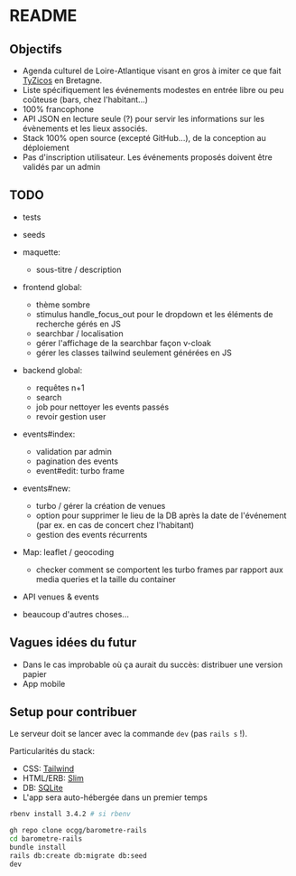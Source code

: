 # README

## Objectifs

- Agenda culturel de Loire-Atlantique visant en gros à imiter ce que fait [TyZicos](https://www.tyzicos.com/) en Bretagne.
- Liste spécifiquement les événements modestes en entrée libre ou peu coûteuse (bars, chez l'habitant...)
- 100% francophone
- API JSON en lecture seule (?) pour servir les informations sur les évènements et les lieux associés.
- Stack 100% open source (excepté GitHub...), de la conception au déploiement
- Pas d'inscription utilisateur. Les événements proposés doivent être validés par un admin

## TODO

- tests
- seeds

- maquette:
  - sous-titre / description

- frontend global:
  - thème sombre
  - stimulus handle_focus_out pour le dropdown et les éléments de recherche gérés en JS
  - searchbar / localisation
  - gérer l'affichage de la searchbar façon v-cloak
  - gérer les classes tailwind seulement générées en JS

- backend global:
  - requêtes n+1
  - search
  - job pour nettoyer les events passés
  - revoir gestion user

- events#index:
  - validation par admin
  - pagination des events
  - event#edit: turbo frame

- events#new:
  - turbo / gérer la création de venues
  - option pour supprimer le lieu de la DB après la date de l'événement (par ex. en cas de concert chez l'habitant)
  - gestion des events récurrents

- Map: leaflet / geocoding
  - checker comment se comportent les turbo frames par rapport aux media queries et la taille du container

- API venues & events

- beaucoup d'autres choses...

## Vagues idées du futur

- Dans le cas improbable où ça aurait du succès: distribuer une version papier
- App mobile

## Setup pour contribuer

Le serveur doit se lancer avec la commande `dev` (pas `rails s` !).

Particularités du stack:

- CSS: [Tailwind](https://tailwindcss.com/)
- HTML/ERB: [Slim](https://github.com/slim-template/slim)
- DB: [SQLite](https://www.sqlite.org/)
- L'app sera auto-hébergée dans un premier temps

```bash
rbenv install 3.4.2 # si rbenv

gh repo clone ocgg/barometre-rails
cd barometre-rails
bundle install
rails db:create db:migrate db:seed
dev
```
